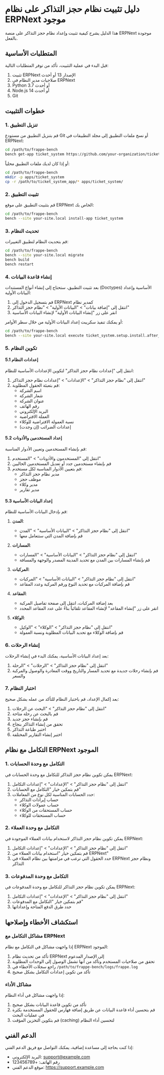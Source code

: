 # دليل تثبيت نظام حجز التذاكر على نظام ERPNext موجود

هذا الدليل يشرح كيفية تثبيت وإعداد نظام حجز التذاكر على منصة ERPNext موجودة بالفعل.

## المتطلبات الأساسية

قبل البدء في عملية التثبيت، تأكد من توفر المتطلبات التالية:

1. تثبيت ERPNext الإصدار 13 أو أحدث
2. صلاحيات مدير النظام في ERPNext
3. Python 3.7 أو أحدث
4. Node.js 14 أو أحدث
5. Git

## خطوات التثبيت

### 1. تنزيل التطبيق

قم بتنزيل التطبيق من مستودع Git أو نسخ ملفات التطبيق إلى مجلد التطبيقات في ERPNext:

```bash
cd /path/to/frappe-bench
bench get-app ticket_system https://github.com/your-organization/ticket_system.git
```

أو إذا كان لديك ملفات التطبيق محلياً:

```bash
cd /path/to/frappe-bench
mkdir -p apps/ticket_system
cp -r /path/to/ticket_system_app/* apps/ticket_system/
```

### 2. تثبيت التطبيق

قم بتثبيت التطبيق على موقع ERPNext الخاص بك:

```bash
cd /path/to/frappe-bench
bench --site your-site.local install-app ticket_system
```

### 3. تحديث النظام

قم بتحديث النظام لتطبيق التغييرات:

```bash
cd /path/to/frappe-bench
bench --site your-site.local migrate
bench build
bench restart
```

### 4. إنشاء قاعدة البيانات

بعد تثبيت التطبيق، ستحتاج إلى إنشاء أنواع المستندات (Doctypes) الأساسية وإعداد البيانات الأولية:

1. قم بتسجيل الدخول إلى ERPNext كمدير نظام
2. انتقل إلى "إضافة بيانات" > "البيانات الأولية" > "نظام حجز التذاكر"
3. انقر على زر "إنشاء البيانات الأولية" لإنشاء البيانات الأساسية

أو يمكنك تنفيذ سكريبت إعداد البيانات الأولية من خلال سطر الأوامر:

```bash
cd /path/to/frappe-bench
bench --site your-site.local execute ticket_system.setup.install.after_install
```

### 5. تكوين النظام

#### 5.1 إعدادات النظام

انتقل إلى "إعدادات نظام حجز التذاكر" لتكوين الإعدادات الأساسية للنظام:

1. انتقل إلى "نظام حجز التذاكر" > "الإعدادات" > "إعدادات نظام حجز التذاكر"
2. قم بتعبئة الحقول المطلوبة:
   - اسم الشركة
   - شعار الشركة
   - عنوان الشركة
   - رقم الهاتف
   - البريد الإلكتروني
   - العملة الافتراضية
   - نسبة العمولة الافتراضية للوكلاء
   - إعدادات الضرائب (إن وجدت)

#### 5.2 إعداد المستخدمين والأذونات

قم بإنشاء المستخدمين وتعيين الأدوار المناسبة:

1. انتقل إلى "المستخدمون والأذونات" > "المستخدم"
2. قم بإنشاء مستخدمين جدد أو تعديل المستخدمين الحاليين
3. قم بتعيين الأدوار المناسبة لكل مستخدم:
   - مدير نظام حجز التذاكر
   - موظف حجز
   - مدير وكلاء
   - مدير تقارير

#### 5.3 إعداد البيانات الأساسية

قم بإدخال البيانات الأساسية للنظام:

1. **المدن**:
   - انتقل إلى "نظام حجز التذاكر" > "البيانات الأساسية" > "المدن"
   - قم بإضافة المدن التي ستتعامل معها

2. **المسارات**:
   - انتقل إلى "نظام حجز التذاكر" > "البيانات الأساسية" > "المسارات"
   - قم بإنشاء المسارات بين المدن مع تحديد المدينة المصدر والوجهة والمسافة

3. **المركبات**:
   - انتقل إلى "نظام حجز التذاكر" > "البيانات الأساسية" > "المركبات"
   - قم بإضافة المركبات مع تحديد النوع ورقم المركبة وعدد المقاعد

4. **المقاعد**:
   - بعد إضافة المركبات، انتقل إلى صفحة تفاصيل المركبة
   - انقر على زر "إنشاء المقاعد" لإنشاء المقاعد تلقائياً بناءً على عدد المقاعد المحدد

5. **الوكلاء**:
   - انتقل إلى "نظام حجز التذاكر" > "الوكلاء" > "الوكيل"
   - قم بإضافة الوكلاء مع تحديد البيانات المطلوبة ونسبة العمولة

### 6. إنشاء الرحلات

بعد إعداد البيانات الأساسية، يمكنك البدء في إنشاء الرحلات:

1. انتقل إلى "نظام حجز التذاكر" > "الرحلات" > "الرحلة"
2. قم بإنشاء رحلات جديدة مع تحديد المسار والتاريخ ووقت المغادرة والوصول والمركبة والسعر

### 7. اختبار النظام

بعد إكمال الإعداد، قم باختبار النظام للتأكد من عمله بشكل صحيح:

1. انتقل إلى "نظام حجز التذاكر" > "البحث عن الرحلات"
2. قم بالبحث عن رحلة متاحة
3. قم بإنشاء حجز جديد
4. تحقق من إنشاء التذاكر بنجاح
5. اختبر طباعة التذاكر
6. اختبر إنشاء التقارير المختلفة

## التكامل مع نظام ERPNext الموجود

### 1. التكامل مع وحدة الحسابات

يمكن تكوين نظام حجز التذاكر للتكامل مع وحدة الحسابات في ERPNext:

1. انتقل إلى "نظام حجز التذاكر" > "الإعدادات" > "إعدادات التكامل"
2. قم بتمكين خيار "التكامل مع الحسابات"
3. حدد الحسابات المناسبة لكل نوع من المعاملات:
   - حساب إيرادات التذاكر
   - حساب عمولات الوكلاء
   - حساب المستحقات من الوكلاء
   - حساب المستحقات للوكلاء

### 2. التكامل مع وحدة العملاء

يمكن تكوين نظام حجز التذاكر لاستخدام بيانات العملاء الموجودة في ERPNext:

1. انتقل إلى "نظام حجز التذاكر" > "الإعدادات" > "إعدادات التكامل"
2. قم بتمكين خيار "استخدام بيانات العملاء من ERPNext"
3. حدد الحقول التي ترغب في مزامنتها بين نظام العملاء في ERPNext ونظام حجز التذاكر

### 3. التكامل مع وحدة المدفوعات

يمكن تكوين نظام حجز التذاكر للتكامل مع وحدة المدفوعات في ERPNext:

1. انتقل إلى "نظام حجز التذاكر" > "الإعدادات" > "إعدادات التكامل"
2. قم بتمكين خيار "التكامل مع المدفوعات"
3. حدد طرق الدفع المتاحة وإعداداتها

## استكشاف الأخطاء وإصلاحها

### مشاكل التكامل مع ERPNext

إذا واجهت مشاكل في التكامل مع نظام ERPNext الموجود:

1. تأكد من تحديث نظام ERPNext إلى الإصدار المدعوم
2. تحقق من صلاحيات المستخدم وتأكد من أنها تشمل الوصول إلى الوحدات المطلوبة
3. راجع سجلات الأخطاء في `/path/to/frappe-bench/logs/frappe.log`
4. تأكد من تكوين إعدادات التكامل بشكل صحيح

### مشاكل الأداء

إذا واجهت مشاكل في أداء النظام:

1. تأكد من تكوين قاعدة البيانات بشكل صحيح
2. قم بتحسين أداء قاعدة البيانات عن طريق إضافة فهارس للحقول المستخدمة بكثرة في عمليات البحث
3. قم بتكوين التخزين المؤقت (caching) لتحسين أداء النظام

## الدعم الفني

إذا كنت بحاجة إلى مساعدة إضافية، يمكنك التواصل مع فريق الدعم الفني:

- البريد الإلكتروني: support@example.com
- رقم الهاتف: +123456789
- موقع الدعم الفني: https://support.example.com
